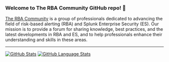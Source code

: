 ### Welcome to The RBA Community GitHub repo! 👋

[The RBA Community](https://rba.community/) is a group of professionals dedicated to advancing the field of risk-based alerting (RBA) and Splunk Enterprise Security (ES). Our mission is to provide a forum for sharing knowledge, best practices, and the latest developments in RBA and ES, and to help professionals enhance their understanding and skills in these areas.

---

[![GitHub Stats](https://github-readme-stats.vercel.app/api/?username=rba-community28&count_private=true&theme=tokyonight&show_icons=true)]()
[![GitHub Language Stats](https://github-readme-stats.vercel.app/api/top-langs/?username=rba-community&langs_count=5&theme=tokyonight&layout=compact)]()
